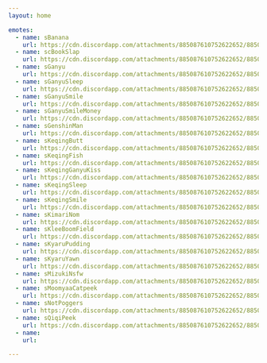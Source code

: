 ```yaml
---
layout: home

emotes:
  - name: sBanana
    url: https://cdn.discordapp.com/attachments/885087610752622652/885092144723947540/sBanana.png
  - name: scBookSlap
    url: https://cdn.discordapp.com/attachments/885087610752622652/885092152294658079/scBookSlap.png
  - name: sGanyu
    url: https://cdn.discordapp.com/attachments/885087610752622652/885092160465170442/sGanyu.png
  - name: sGanyuSleep
    url: https://cdn.discordapp.com/attachments/885087610752622652/885092167897481216/sGanyuSleep.png
  - name: sGanyuSmile
    url: https://cdn.discordapp.com/attachments/885087610752622652/885092182363607050/sGanyuSmile.gif
  - name: sGanyuSmileMoney
    url: https://cdn.discordapp.com/attachments/885087610752622652/885092189682696192/sGanyuSmileMoney.gif
  - name: sGenshinMan
    url: https://cdn.discordapp.com/attachments/885087610752622652/885092190844497961/sGenshinMan.png
  - name: sKeqingButt
    url: https://cdn.discordapp.com/attachments/885087610752622652/885092198025162792/sKeqingButt.png
  - name: sKeqingFish
    url: https://cdn.discordapp.com/attachments/885087610752622652/885092206971600956/sKeqingFish.png
  - name: sKeqingGanyuKiss
    url: https://cdn.discordapp.com/attachments/885087610752622652/885092215397961768/sKeqingGanyuKiss.gif
  - name: sKeqingSleep
    url: https://cdn.discordapp.com/attachments/885087610752622652/885092221001543710/sKeqingSleep.png
  - name: sKeqingSmile
    url: https://cdn.discordapp.com/attachments/885087610752622652/885092227997630524/sKeqingSmile.png
  - name: sKimariNom
    url: https://cdn.discordapp.com/attachments/885087610752622652/885092237246070824/sKimariNom.gif
  - name: sKleeBoomField
    url: https://cdn.discordapp.com/attachments/885087610752622652/885092247094321152/sKleeBoomField.gif
  - name: sKyaruPudding
    url: https://cdn.discordapp.com/attachments/885087610752622652/885092255432605716/sKyaruPudding.gif
  - name: sKyaruYawn
    url: https://cdn.discordapp.com/attachments/885087610752622652/885092262172844062/sKyaruYawn.png
  - name: sMizukiNsfw
    url: https://cdn.discordapp.com/attachments/885087610752622652/885092273203843092/sMizukiNsfw.gif
  - name: sMoomyaaCatpeek
    url: https://cdn.discordapp.com/attachments/885087610752622652/885092279273025546/sMoomyaaCatpeek.jpg
  - name: sNotPoggers
    url: https://cdn.discordapp.com/attachments/885087610752622652/885092288177520661/sNotPoggers.gif
  - name: sQiqiPeek
    url: https://cdn.discordapp.com/attachments/885087610752622652/885092294997459014/sQiqiPeek.png
  - name: 
    url: 

---
```

